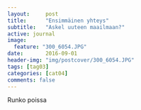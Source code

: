 ```yaml
---
layout:     post
title:      "Ensimmäinen yhteys"
subtitle:   "Askel uuteen maailmaan?"
active: journal
image:
  feature: "300_6054.JPG"
date:       2016-09-01 
header-img: "img/postcover/300_6054.JPG"
tags: [tag03]
categories: [cat04]
comments: false
---
```


Runko poissa
